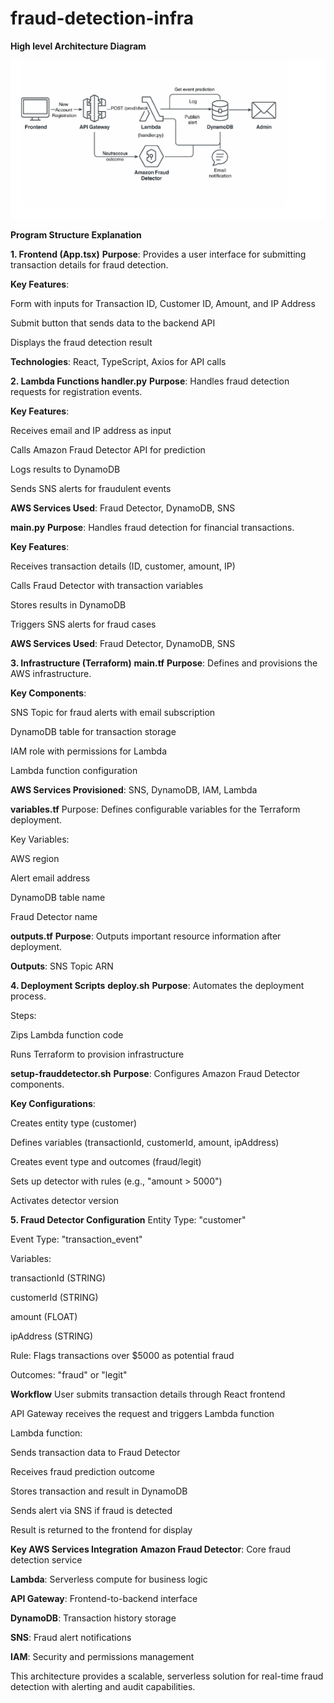 # fraud-detection-infra

<b> High level Architecture Diagram </b>

![alt text](image-1.png)

<b>Program Structure Explanation</b>

<b>1. Frontend (App.tsx)</b>
<b>Purpose</b>: Provides a user interface for submitting transaction details for fraud detection.

<b>Key Features</b>:

Form with inputs for Transaction ID, Customer ID, Amount, and IP Address

Submit button that sends data to the backend API

Displays the fraud detection result

<b>Technologies</b>: React, TypeScript, Axios for API calls

<b> 2. Lambda Functions </b>
<b> handler.py</b>
<b>Purpose</b>: Handles fraud detection requests for registration events.

<b>Key Features</b>:

Receives email and IP address as input

Calls Amazon Fraud Detector API for prediction

Logs results to DynamoDB

Sends SNS alerts for fraudulent events

<b>AWS Services Used</b>: Fraud Detector, DynamoDB, SNS

<b>main.py</b>
<b>Purpose</b>: Handles fraud detection for financial transactions.

<b>Key Features</b>:

Receives transaction details (ID, customer, amount, IP)

Calls Fraud Detector with transaction variables

Stores results in DynamoDB

Triggers SNS alerts for fraud cases

<b>AWS Services Used</b>: Fraud Detector, DynamoDB, SNS

<b>3. Infrastructure (Terraform)</b>
<b>main.tf</b>
<b>Purpose</b>: Defines and provisions the AWS infrastructure.

<b>Key Components</b>:

SNS Topic for fraud alerts with email subscription

DynamoDB table for transaction storage

IAM role with permissions for Lambda

Lambda function configuration

<b>AWS Services Provisioned</b>: SNS, DynamoDB, IAM, Lambda

<b>variables.tf</b>
Purpose: Defines configurable variables for the Terraform deployment.

Key Variables:

AWS region

Alert email address

DynamoDB table name

Fraud Detector name

<b>outputs.tf</b>
<b>Purpose</b>: Outputs important resource information after deployment.

<b>Outputs</b>: SNS Topic ARN

<b>4. Deployment Scripts</b>
<b>deploy.sh</b>
<b> Purpose</b>: Automates the deployment process.

Steps:

Zips Lambda function code

Runs Terraform to provision infrastructure

<b>setup-frauddetector.sh</b>
<b>Purpose</b>: Configures Amazon Fraud Detector components.

<b>Key Configurations</b>:

Creates entity type (customer)

Defines variables (transactionId, customerId, amount, ipAddress)

Creates event type and outcomes (fraud/legit)

Sets up detector with rules (e.g., "amount > 5000")

Activates detector version

<b>5. Fraud Detector Configuration</b>
Entity Type: "customer"

Event Type: "transaction_event"

Variables:

transactionId (STRING)

customerId (STRING)

amount (FLOAT)

ipAddress (STRING)

Rule: Flags transactions over $5000 as potential fraud

Outcomes: "fraud" or "legit"

<b>Workflow</b>
User submits transaction details through React frontend

API Gateway receives the request and triggers Lambda function

Lambda function:

Sends transaction data to Fraud Detector

Receives fraud prediction outcome

Stores transaction and result in DynamoDB

Sends alert via SNS if fraud is detected

Result is returned to the frontend for display

<b>Key AWS Services Integration</b>
<b>Amazon Fraud Detector</b>: Core fraud detection service

<b>Lambda</b>: Serverless compute for business logic

<b>API Gateway</b>: Frontend-to-backend interface

<b>DynamoDB</b>: Transaction history storage

<b>SNS</b>: Fraud alert notifications

<b>IAM</b>: Security and permissions management

This architecture provides a scalable, serverless solution for real-time fraud detection with alerting and audit capabilities.